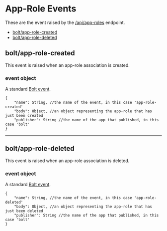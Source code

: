# App-Role Events

These are the event raised by the [/api/app-roles](/app-roles-api.md) endpoint.

* [bolt/app-role-created](#boltapp-role-created)
* [bolt/app-role-deleted](#boltapp-role-deleted)

## bolt/app-role-created

This event is raised when an app-role association is created.

### event object

A standard [Bolt event](/bolt-event.md).

```
{
    "name": String, //the name of the event, in this case 'app-role-created'
    "body": Object, //an object representing the app-role that has just been created
    "publisher": String //the name of the app that published, in this case 'bolt'
}
```

---

## bolt/app-role-deleted

This event is raised when an app-role association is deleted.

### event object

A standard [Bolt event](/bolt-event.md).

```
{
    "name": String, //the name of the event, in this case 'app-role-deleted'
    "body": Object, //an object representing the app-role that has just been deleted
    "publisher": String //the name of the app that published, in this case 'bolt'
}
```



